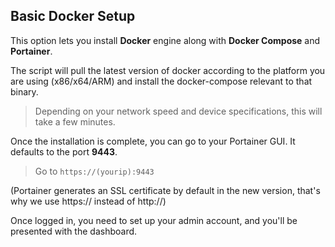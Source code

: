 ## Basic Docker Setup

This option lets you install **Docker** engine along with **Docker Compose** and **Portainer**.

The script will pull the latest version of docker according to the platform you are using (x86/x64/ARM) and install the docker-compose relevant to that binary. 

>Depending on your network speed and device specifications, this will take a few minutes.

Once the installation is complete, you can go to your Portainer GUI. It defaults to the port **9443**.

>Go to `https://(yourip):9443` 

(Portainer generates an SSL certificate by default in the new version, that's why we use https:// instead of http://)

Once logged in, you need to set up your admin account, and you'll be presented with the dashboard.
